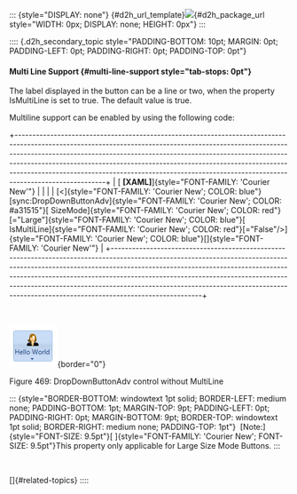 ::: {style="DISPLAY: none"}
[](ms-xhelp:///?Id=d2h_url_template){#d2h_url_template}![](!package_url!){#d2h_package_url style="WIDTH: 0px; DISPLAY: none; HEIGHT: 0px"}
:::

:::: {.d2h_secondary_topic style="PADDING-BOTTOM: 10pt; MARGIN: 0pt; PADDING-LEFT: 0pt; PADDING-RIGHT: 0pt; PADDING-TOP: 0pt"}
#### Multi Line Support {#multi-line-support style="tab-stops: 0pt"}

The label displayed in the button can be a line or two, when the property IsMultiLine is set to true. The default value is true.

Multiline support can be enabled by using the following code:

+-------------------------------------------------------------------------------------------------------------------------------------------------------------------------------------------------------------------------------------------------------------------------------------------------------------------------------------------------------------------------------------------------------------------------------+
| [ **\[XAML\]**]{style="FONT-FAMILY: 'Courier New'"}                                                                                                                                                                                                                                                                                                                                                                           |
|                                                                                                                                                                                                                                                                                                                                                                                                                               |
| [\<]{style="FONT-FAMILY: 'Courier New'; COLOR: blue"}[sync:DropDownButtonAdv]{style="FONT-FAMILY: 'Courier New'; COLOR: #a31515"}[ SizeMode]{style="FONT-FAMILY: 'Courier New'; COLOR: red"}[=\"Large\"]{style="FONT-FAMILY: 'Courier New'; COLOR: blue"}[ IsMultiLine]{style="FONT-FAMILY: 'Courier New'; COLOR: red"}[=\"False\"/\>]{style="FONT-FAMILY: 'Courier New'; COLOR: blue"}[]{style="FONT-FAMILY: 'Courier New'"} |
+-------------------------------------------------------------------------------------------------------------------------------------------------------------------------------------------------------------------------------------------------------------------------------------------------------------------------------------------------------------------------------------------------------------------------------+

 

![](ImagesExt/image30_428.png){border="0"}

Figure 469: DropDownButtonAdv control without MultiLine

::: {style="BORDER-BOTTOM: windowtext 1pt solid; BORDER-LEFT: medium none; PADDING-BOTTOM: 1pt; MARGIN-TOP: 9pt; PADDING-LEFT: 0pt; PADDING-RIGHT: 0pt; MARGIN-BOTTOM: 9pt; BORDER-TOP: windowtext 1pt solid; BORDER-RIGHT: medium none; PADDING-TOP: 1pt"}
 [Note:]{style="FONT-SIZE: 9.5pt"}[ ]{style="FONT-FAMILY: 'Courier New'; FONT-SIZE: 9.5pt"}This property only applicable for Large Size Mode Buttons.
:::

 

[]{#related-topics}
::::
